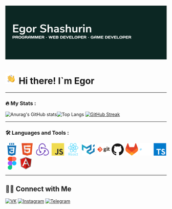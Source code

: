 ![Screenshot](template.png)

# <img src="https://github.com/Wintori/Wintori/blob/main/HandWave.gif" width="35"/> Hi there! I`m Egor


___

### :fire: My Stats :


![Anurag's GitHub stats](https://github-readme-stats.vercel.app/api?username=Wintori&show_icons=true&theme=tokyonight)![Top Langs](https://github-readme-stats.vercel.app/api/top-langs/?username=Wintori&layout=compact&theme=tokyonight)
[![GitHub Streak](http://github-readme-streak-stats.herokuapp.com?user=Wintori&theme=dark&background=000000)](https://git.io/streak-stats)

---

### :hammer_and_wrench: Languages and Tools :
<div>
  <img src="https://github.com/devicons/devicon/blob/master/icons/css3/css3-plain-wordmark.svg"  title="CSS3" alt="CSS" width="40" height="40"/>&nbsp;
  <img src="https://github.com/devicons/devicon/blob/master/icons/html5/html5-original.svg" title="HTML5" alt="HTML" width="40" height="40"/>&nbsp;
    <img src="https://github.com/devicons/devicon/blob/master/icons/redux/redux-original.svg" title="Redux" alt="Redux " width="40" height="40"/>&nbsp;
    <img src="https://github.com/devicons/devicon/blob/master/icons/javascript/javascript-original.svg" title="JavaScript" alt="JavaScript" width="40" height="40"/>&nbsp;
  <img src="https://github.com/devicons/devicon/blob/master/icons/react/react-original-wordmark.svg" title="React" alt="React" width="40" height="40"/>&nbsp;
  <img src="https://github.com/devicons/devicon/blob/master/icons/materialui/materialui-original.svg" title="Material UI" alt="Material UI" width="40" height="40"/>&nbsp;
  <img src="https://github.com/devicons/devicon/blob/master/icons/git/git-original-wordmark.svg" title="Git" **alt="Git" width="40" height="40"/>
  <img src="https://github.com/devicons/devicon/blob/master/icons/github/github-original.svg" title="GitHub" **alt="GitHub" width="40" height="40"/>
  <img src="https://github.com/devicons/devicon/blob/master/icons/gitlab/gitlab-original.svg" title="GitLab" **alt="GitLab" width="40" height="40"/>
  <img src="https://github.com/devicons/devicon/blob/master/icons/tailwindcss/tailwindcss-original-wordmark.svg" title="TailwindCSS" **alt="TailwindCSS" width="40" height="40"/>
  <img src="https://github.com/devicons/devicon/blob/master/icons/typescript/typescript-original.svg" title="TypeScript" **alt="TypeScript" width="40" height="40"/>
  <img src="https://github.com/devicons/devicon/blob/master/icons/figma/figma-original.svg" title="Figma" **alt="Figma" width="40" height="40"/>
  <img src="https://github.com/devicons/devicon/blob/master/icons/angularjs/angularjs-original.svg" title="Angular" **alt="Angular" width="40" height="40"/>
</div>


---


## 🤝🏻  Connect with Me

[![VK](https://img.shields.io/badge/VK-%40eshashurin-blue)](https://vk.com/eshashurin)  [![Instagram](https://img.shields.io/badge/Instagram-%40egor__shashurin-DD2A7B)](https://instagram.com/egor_shashurin) [![Telegram](https://img.shields.io/badge/Telegram-%40Egor__Shashurin-informational)](https://t.me/Egor_Shashurin)
